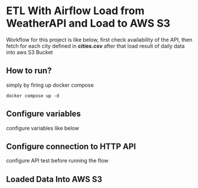# ETL With Airflow Load from WeatherAPI and Load to AWS S3
Workflow for this project is like below, first check availability of the API, then fetch for each city defined in **cities.csv** after that load result of daily data into aws S3 Bucket

## How to run?
simply by firing up docker compose
```
docker compose up -d
```

## Configure variables
configure variables like below

## Configure connection to HTTP API
configure API test before running the flow

## Loaded Data Into AWS S3
